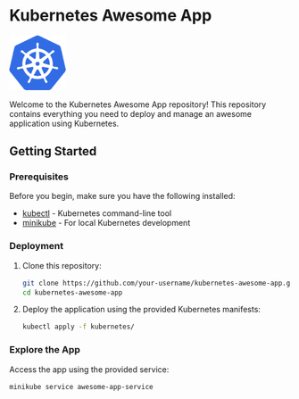 # Kubernetes Awesome App

<img src="https://github.com/kubernetes/kubernetes/raw/master/logo/logo.png" alt="Kubernetes Logo" width="20%">

Welcome to the Kubernetes Awesome App repository! This repository contains everything you need to deploy and manage an awesome application using Kubernetes.

## Getting Started

### Prerequisites

Before you begin, make sure you have the following installed:

- [kubectl](https://kubernetes.io/docs/tasks/tools/install-kubectl/) - Kubernetes command-line tool
- [minikube](https://minikube.sigs.k8s.io/docs/start/) - For local Kubernetes development

### Deployment

1. Clone this repository:

    ```bash
    git clone https://github.com/your-username/kubernetes-awesome-app.git
    cd kubernetes-awesome-app
    ```

2. Deploy the application using the provided Kubernetes manifests:

    ```bash
    kubectl apply -f kubernetes/
    ```

### Explore the App

Access the app using the provided service:

```bash
minikube service awesome-app-service
